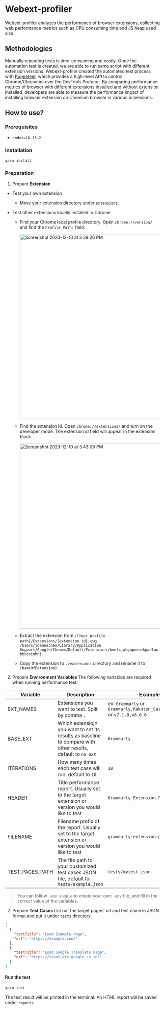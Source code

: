 # Webext-profiler

Webext-profiler analyzes the performance of browser extensions, collecting web performance metrics such as CPU consuming time and JS heap used size.

## Methodologies

Manually repeating tests is time-consuming and costly. Once the automation test is created, we are able to run same script with different extension versions.
Webext-profiler created the automated test process with [Puppeteer](https://pptr.dev/), which provides a high-level API to control Chrome/Chromium over the DevTools Protocol. By comparing performance metrics of browser with different extensions installed and without extension installed, developers are able to measure the performance impact of installing browser extension on Chomium browser in various dimensions.

## How to use?

### Prerequisites

- `node>=16.13.2`

### Installation

`yarn install`

### Preparation

1. Prepare **Extension**

- Test your own extension
  - Move your extension directory under `extensions`.
- Test other extensions locally installed in Chrome

  - Find your Chrome local profile directory. Open `chrome://version/` and find the `Profile Path:` field.

    <img width="600" alt="Screenshot 2023-12-10 at 3 39 26 PM" src="https://github.com/joannechen1223/webext-profiler/assets/22555930/62a62f6a-3890-4025-a239-8ca122a1d98d">

  - Find the extension id. Open `chrome://extensions/` and turn on the developer mode. The extension id field will appear in the extension block.

    <img width="600" alt="Screenshot 2023-12-10 at 3 43 09 PM" src="https://github.com/joannechen1223/webext-profiler/assets/22555930/92aad7a1-baee-46e7-a5ff-8cda2e678770">

  - Extract the extension from `/{Your profile path}/Extensions/{extension id}`. e.g. `/Users/joannechen/Library/Application Support/Google/Chrome/Default/Extensions/bmnlcjabgnpnenekpadlanbbkooimhnj`
  - Copy the extension to `./extensions` directory and rename it to `{NameOfExtension}`

2. Prepare **Environment Variables**
   The following variables are required when running performance test:

| Variable        | Description                                                                                                 | Example Value                                                                   |
| --------------- | ----------------------------------------------------------------------------------------------------------- | ------------------------------------------------------------------------------- |
| EXT_NAMES       | Extensions you want to test. Split by comma `,`                                                             | ex: `Grammarly` or `Grammarly,Rakuten_Cashback,PayPal_Honey` or `v7.1.0,v8.0.0` |
| BASE_EXT        | Which extensiojn you want to set its results as baseline to compare with other results, default to `no ext` | `Grammarly`                                                                     |
| ITERATIONS      | How many times each test case will run, default to `10`                                                     | `10`                                                                            |
| HEADER          | Title performance report. Usually set to the target extension or version you would like to test             | `Grammarly Extension Performance Test`                                          |
| FILENAME        | Filename prefix of the report. Usually set to the target extension or version you would like to test        | `grammarly-extension-performance-report`                                        |
| TEST_PAGES_PATH | The file path to your customized test cases JSON file, default to `tests/example.json`                      | `tests/mytest.json`                                                             |

> You can follow `.env.sample` to create your own `.env` file, and fill in the correct value of the variables.

2. Prepare **Test Cases**
   List out the target pages' url and test name in JSON format and put it under `tests` directory.

```json
[
  {
    "testTitle": "Load Example Page",
    "url": "https://example.com/"
  },
  {
    "testTitle": "Load Google Translate Page",
    "url": "https://translate.google.co.in/"
  }
]
```

#### Run the test

```sh
yarn test
```

The test result will be printed in the terminal. An HTML report will be saved under `reports`
